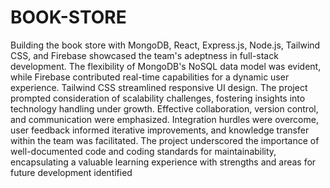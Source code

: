 # BOOK-STORE
Building the book store with MongoDB,
React, Express.js, Node.js, Tailwind CSS,
and Firebase showcased the team's
adeptness in full-stack development.
The flexibility of MongoDB's NoSQL data
model was evident, while Firebase
contributed real-time capabilities for a
dynamic user experience. Tailwind CSS
streamlined responsive UI design.
The project prompted consideration of
scalability challenges, fostering insights
into technology handling under growth.
Effective collaboration, version control,
and communication were emphasized.
Integration hurdles were overcome, user
feedback informed iterative improvements,
and knowledge transfer within the team
was facilitated.
The project underscored the importance
of well-documented code and coding
standards for maintainability,
encapsulating a valuable learning
experience with strengths and areas for
future development identified

